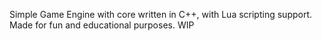 Simple Game Engine with core written in C++, with Lua scripting support.
Made for fun and educational purposes.
WIP
